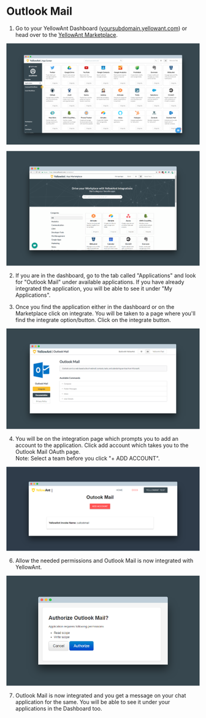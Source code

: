 # Outlook Mail

1. Go to your YellowAnt Dashboard \([yoursubdomain.yellowant.com](https://github.com/yellowanthq/yellowant-help-center/tree/bdad19066023aa6a8b667a1d6f05b72945b49759/yoursubdomain.yellowant.com)\) or head over to the [YellowAnt Marketplace](https://www.yellowant.com/marketplace).

![YellowAnt Dashboard - Available Applications Panel](../../.gitbook/assets/screely-1536641316393.png)

![YellowAnt Marketplace - Search or check out categories](../../.gitbook/assets/screely-1536641287613.png)

2. If you are in the dashboard, go to the tab called "Applications" and look for "Outlook Mail" under available applications. If you have already integrated the application, you will be able to see it under "My Applications".

3. Once you find the application either in the dashboard or on the Marketplace click on integrate. You will be taken to a page where you'll find the integrate option/button. Click on the integrate button.

![Click the &quot;Integrate&quot; button](../../.gitbook/assets/screely-1536641381837.png)

4. You will be on the integration page which prompts you to add an account to the application. Click add account which takes you to the Outlook Mail OAuth page.  
Note: Select a team before you click "+ ADD ACCOUNT".

![Click &quot;Add Account&quot;](../../.gitbook/assets/screely-1536641348448.png)

6. Allow the needed permissions and Outlook Mail is now integrated with YellowAnt.

![Allow the permissions](../../.gitbook/assets/screely-1536641415054.png)

7. Outlook Mail is now integrated and you get a message on your chat application for the same. You will be able to see it under your applications in the Dashboard too.


